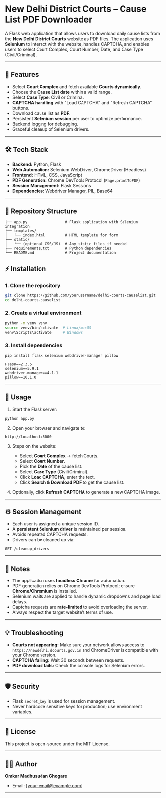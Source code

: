 # New Delhi District Courts – Cause List PDF Downloader

A Flask web application that allows users to download daily cause lists from the **New Delhi District Courts** website as PDF files. The application uses **Selenium** to interact with the website, handles CAPTCHA, and enables users to select Court Complex, Court Number, Date, and Case Type (Civil/Criminal).

---

## 🔗 Features

* Select **Court Complex** and fetch available **Courts dynamically**.
* Choose the **Cause List date** within a valid range.
* Select **Case Type**: Civil or Criminal.
* **CAPTCHA handling** with "Load CAPTCHA" and "Refresh CAPTCHA" buttons.
* Download cause list as **PDF**.
* Persistent **Selenium session** per user to optimize performance.
* Backend logging for debugging.
* Graceful cleanup of Selenium drivers.

---

## 🛠️ Tech Stack

* **Backend:** Python, Flask
* **Web Automation:** Selenium WebDriver, ChromeDriver (Headless)
* **Frontend:** HTML, CSS, JavaScript
* **PDF Generation:** Chrome DevTools Protocol (`Page.printToPDF`)
* **Session Management:** Flask Sessions
* **Dependencies:** Webdriver Manager, PIL, Base64

---

## 📂 Repository Structure

```
├── app.py                 # Flask application with Selenium integration
├── templates/
│   └── index.html         # HTML template for form
├── static/
│   └── (optional CSS/JS)  # Any static files if needed
├── requirements.txt       # Python dependencies
└── README.md              # Project documentation
```

## ⚡ Installation

### 1. Clone the repository

```bash
git clone https://github.com/yourusername/delhi-courts-causelist.git
cd delhi-courts-causelist
```

### 2. Create a virtual environment

```bash
python -m venv venv
source venv/bin/activate  # Linux/macOS
venv\Scripts\activate     # Windows
```

### 3. Install dependencies

```bash
pip install flask selenium webdriver-manager pillow
```

```
Flask==2.3.5
selenium==5.9.1
webdriver-manager==4.1.1
pillow==10.1.0
```

---

## 🚀 Usage

1. Start the Flask server:

```bash
python app.py
```

2. Open your browser and navigate to:

```
http://localhost:5000
```

3. Steps on the website:

   * Select **Court Complex** → fetch Courts.
   * Select **Court Number**.
   * Pick the **Date** of the cause list.
   * Select **Case Type** (Civil/Criminal).
   * Click **Load CAPTCHA**, enter the text.
   * Click **Search & Download PDF** to get the cause list.

4. Optionally, click **Refresh CAPTCHA** to generate a new CAPTCHA image.

---

## ⚙️ Session Management

* Each user is assigned a unique session ID.
* A **persistent Selenium driver** is maintained per session.
* Avoids repeated CAPTCHA requests.
* Drivers can be cleaned up via:

```http
GET /cleanup_drivers
```

---

## 📝 Notes

* The application uses **headless Chrome** for automation.
* PDF generation relies on Chrome DevTools Protocol; ensure **Chrome/Chromium** is installed.
* Selenium waits are applied to handle dynamic dropdowns and page load delays.
* Captcha requests are **rate-limited** to avoid overloading the server.
* Always respect the target website’s terms of use.

---

## 💡 Troubleshooting

* **Courts not appearing:** Make sure your network allows access to `https://newdelhi.dcourts.gov.in` and ChromeDriver is compatible with your Chrome version.
* **CAPTCHA failing:** Wait 30 seconds between requests.
* **PDF download fails:** Check the console logs for Selenium errors.

---

## 🛡️ Security

* Flask `secret_key` is used for session management.
* Never hardcode sensitive keys for production; use environment variables.

---

## 📌 License

This project is open-source under the MIT License.

---

## 👨‍💻 Author

**Omkar Madhusudan Ghogare**

* Email: [[your-email@example.com](omkarofficial2107@gmail.com)]

---
